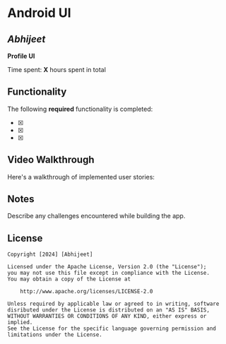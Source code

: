 # Android UI

## *Abhijeet*

**Profile UI** 

Time spent: **X** hours spent in total

## Functionality

The following  **required** functionality is completed:

* [x] 
* [x] 
* [x] 


## Video Walkthrough

Here's a walkthrough of implemented user stories:


## Notes

Describe any challenges encountered while building the app.

## License 

    Copyright [2024] [Abhijeet]
    
    Licensed under the Apache License, Version 2.0 (the "License");
    you may not use this file except in compliance with the License.
    You may obtain a copy of the License at 

        http://www.apache.org/licenses/LICENSE-2.0

    Unless required by applicable law or agreed to in writing, software
    disributed under the License is distributed on an "AS IS" BASIS,
    WITHOUT WARRANTIES OR CONDITIONS OF ANY KIND, either express or implied.
    See the License for the specific language governing permission and
    limitations under the License.
